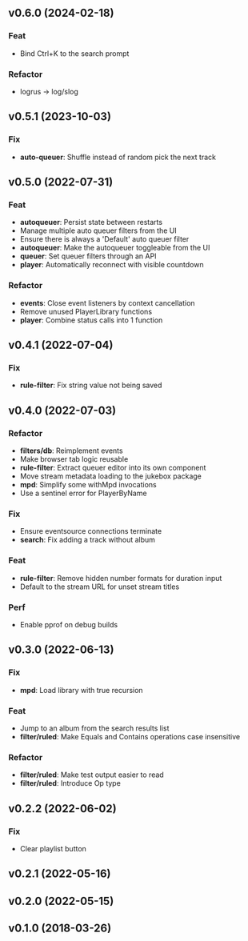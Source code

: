 ## v0.6.0 (2024-02-18)

### Feat

- Bind Ctrl+K to the search prompt

### Refactor

- logrus -> log/slog

## v0.5.1 (2023-10-03)

### Fix

- **auto-queuer**: Shuffle instead of random pick the next track

## v0.5.0 (2022-07-31)

### Feat

- **autoqueuer**: Persist state between restarts
- Manage multiple auto queuer filters from the UI
- Ensure there is always a 'Default' auto queuer filter
- **autoqueuer**: Make the autoqueuer toggleable from the UI
- **queuer**: Set queuer filters through an API
- **player**: Automatically reconnect with visible countdown

### Refactor

- **events**: Close event listeners by context cancellation
- Remove unused PlayerLibrary functions
- **player**: Combine status calls into 1 function

## v0.4.1 (2022-07-04)

### Fix

- **rule-filter**: Fix string value not being saved

## v0.4.0 (2022-07-03)

### Refactor

- **filters/db**: Reimplement events
- Make browser tab logic reusable
- **rule-filter**: Extract queuer editor into its own component
- Move stream metadata loading to the jukebox package
- **mpd**: Simplify some withMpd invocations
- Use a sentinel error for PlayerByName

### Fix

- Ensure eventsource connections terminate
- **search**: Fix adding a track without album

### Feat

- **rule-filter**: Remove hidden number formats for duration input
- Default to the stream URL for unset stream titles

### Perf

- Enable pprof on debug builds

## v0.3.0 (2022-06-13)

### Fix

- **mpd**: Load library with true recursion

### Feat

- Jump to an album from the search results list
- **filter/ruled**: Make Equals and Contains operations case insensitive

### Refactor

- **filter/ruled**: Make test output easier to read
- **filter/ruled**: Introduce Op type

## v0.2.2 (2022-06-02)

### Fix

- Clear playlist button

## v0.2.1 (2022-05-16)

## v0.2.0 (2022-05-15)

## v0.1.0 (2018-03-26)
